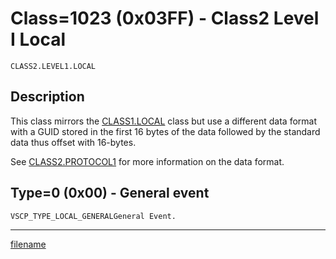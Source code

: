 # Class=1023 (0x03FF) - Class2 Level I Local

    CLASS2.LEVEL1.LOCAL

## Description

This class mirrors the [CLASS1.LOCAL](./class1.local.md) class but use a different data format with a GUID stored in the first 16 bytes of the data followed by the standard data thus offset with 16-bytes.

See [CLASS2.PROTOCOL1](./class2.protocol1.md) for more information on the data format.
## Type=0 (0x00) - General event
    VSCP_TYPE_LOCAL_GENERALGeneral Event.

----

[filename](./bottom_copyright.md ':include')